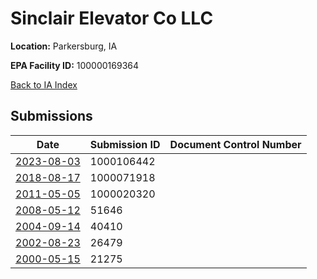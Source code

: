 # Sinclair Elevator Co LLC

**Location:** Parkersburg, IA

**EPA Facility ID:** 100000169364

[Back to IA Index](../../index.md)

## Submissions

| Date | Submission ID | Document Control Number |
|------|--------------|-------------------------|
| [2023-08-03](submissions/1000106442.md) | 1000106442 |  |
| [2018-08-17](submissions/1000071918.md) | 1000071918 |  |
| [2011-05-05](submissions/1000020320.md) | 1000020320 |  |
| [2008-05-12](submissions/51646.md) | 51646 |  |
| [2004-09-14](submissions/40410.md) | 40410 |  |
| [2002-08-23](submissions/26479.md) | 26479 |  |
| [2000-05-15](submissions/21275.md) | 21275 |  |
